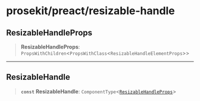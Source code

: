 # prosekit/preact/resizable-handle

<a id="ResizableHandleProps" name="ResizableHandleProps"></a>

## ResizableHandleProps

> **ResizableHandleProps**: `PropsWithChildren`\<`PropsWithClass`\<`ResizableHandleElementProps`\>\>

***

<a id="ResizableHandle" name="ResizableHandle"></a>

## ResizableHandle

> **`const`** **ResizableHandle**: `ComponentType`\<[`ResizableHandleProps`](resizable-handle.md#ResizableHandleProps)\>

